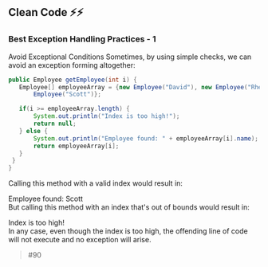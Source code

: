 ## Clean Code ⚡⚡️
### Best Exception Handling Practices  - 1

Avoid Exceptional Conditions
Sometimes, by using simple checks, we can avoid an exception forming altogether:

 ```java
public Employee getEmployee(int i) {  
    Employee[] employeeArray = {new Employee("David"), new Employee("Rhett"), new 
        Employee("Scott")};

    if(i >= employeeArray.length) {
        System.out.println("Index is too high!");
        return null;
    } else {
        System.out.println("Employee found: " + employeeArray[i].name);
        return employeeArray[i];
    }
  }
}

 ```
Calling this method with a valid index would result in:

Employee found: Scott  
But calling this method with an index that's out of bounds would result in:

Index is too high!  
In any case, even though the index is too high, the offending line of code will not execute and no exception will arise.

> #90
